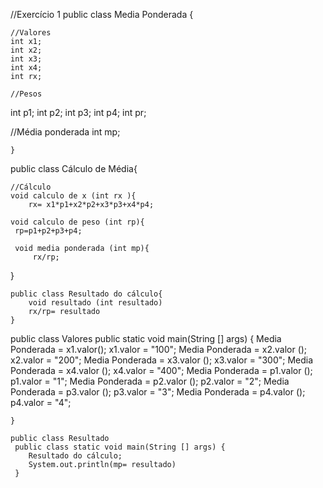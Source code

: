 //Exercício 1
public class Media Ponderada {
  
    //Valores
    int x1;
    int x2;
    int x3;
    int x4;
    int rx;

    //Pesos
   int p1;
   int p2;
   int p3;
   int p4;
   int pr;

   //Média ponderada
   int mp;
       
    }
   

   public class Cálculo de Média{

    //Cálculo
    void calculo de x (int rx ){
        rx= x1*p1+x2*p2+x3*p3+x4*p4;
 
    void calculo de peso (int rp){
     rp=p1+p2+p3+p4;
 
     void media ponderada (int mp){
         rx/rp;
   }

    public class Resultado do cálculo{
        void resultado (int resultado)
        rx/rp= resultado
    }

   public class Valores
    public static void main(String [] args) {
        Media Ponderada  = x1.valor();
        x1.valor = "100";
        Media Ponderada = x2.valor ();
        x2.valor = "200";
        Media Ponderada = x3.valor ();
        x3.valor = "300";
        Media Ponderada = x4.valor ();
        x4.valor = "400";
        Media Ponderada = p1.valor ();
        p1.valor = "1";
        Media Ponderada = p2.valor ();
        p2.valor = "2";
        Media Ponderada = p3.valor ();
        p3.valor = "3";
        Media Ponderada = p4.valor ();
        p4.valor = "4";

    }

    public class Resultado
     public class static void main(String [] args) {
        Resultado do cálculo;
        System.out.println(mp= resultado)
     }
